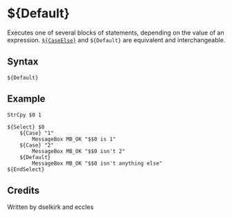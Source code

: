# ${Default}

Executes one of several blocks of statements, depending on the value of an expression. [`${CaseElse}`][1] and `${Default}` are equivalent and interchangeable.

## Syntax

    ${Default}

## Example

    StrCpy $0 1

    ${Select} $0
        ${Case} "1"
            MessageBox MB_OK "$$0 is 1"
        ${Case} "2"
            MessageBox MB_OK "$$0 isn't 2"
        ${Default}
            MessageBox MB_OK "$$0 isn't anything else"
    ${EndSelect}

## Credits

Written by dselkirk and eccles

[1]: CaseElse.md
